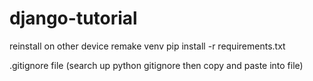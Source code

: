 # django-tutorial

reinstall on other device
remake venv
pip install -r requirements.txt

.gitignore file
(search up python gitignore then copy and paste into file)
